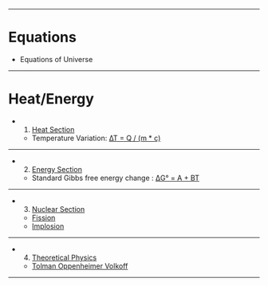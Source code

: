 ------------------

# Equations   
- Equations of Universe   

------------------

# Heat/Energy   
- 1. [Heat Section](/assets/docs/universe/equations/Heat-Energy/Heat/readme.md)   
   - Temperature Variation: [∆T = Q / (m * c)](/assets/docs/universe/equations/Heat-Energy/Heat/1.md)  

------------------

- 2. [Energy Section](/assets/docs/universe/equations/Heat-Energy/Energy/readme.md)   
   - Standard Gibbs free energy change : [ΔG° = A + BT](/assets/docs/universe/equations/Heat-Energy/Energy/1.md)   

------------------

- 3. [Nuclear Section](./Heat-Energy/Nuclear/readme.md)   
   - [Fission](./Heat-Energy/Nuclear/fission/fission.md)  
   - [Implosion](./Heat-Energy/Nuclear/implosion/readme.md)  

------------------

- 4. [Theoretical Physics](/assets/docs/universe/equations/Theoretical-Physics/readme.md)    
   - [Tolman Oppenheimer Volkoff](/assets/docs/universe/equations/Theoretical-Physics/Tolman-Oppenheimer-Volkoff.md)  


------------------

